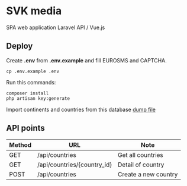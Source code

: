 # SVK media

SPA web application Laravel API / Vue.js

## Deploy

Create **.env** from **.env.example** and fill EUROSMS and CAPTCHA.

    cp .env.example .env

Run this commands:

    composer install
    php artisan key:generate

Import continents and countries from this database [dump file](https://gist.githubusercontent.com/kamermans/1441495/raw/a3364fd2469f1ae1bd5d475428d6c0b6853f7cb7/mysql_countries.sql)

## API points

| Method | URL                         | Note                 |
|--------|-----------------------------|----------------------|
| GET    | /api/countries              | Get all countries    |
| GET    | /api/countries/{country_id} | Detail of country    |
| POST   | /api/countries              | Create a new country |
